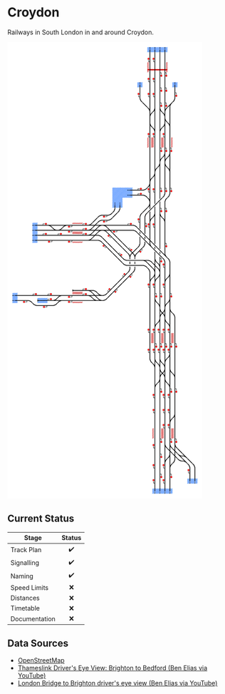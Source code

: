 # Croydon 
Railways in South London in and around Croydon.

![Image of Current State of Map](Images/Croydon.bmp)

## Current Status

| Stage         | Status        |
| ------------- |:-------------:|
| Track Plan     | :heavy_check_mark: |
| Signalling      | :heavy_check_mark:      |
| Naming | :heavy_check_mark:      |
| Speed Limits | :x: |
| Distances | :x: |
| Timetable | :x: |
| Documentation | :x: |


## Data Sources

- [OpenStreetMap](https://www.openstreetmap.org/#map=15/51.3880/-0.0887)
- [Thameslink Driver's Eye View: Brighton to Bedford (Ben Elias via YouTube)](https://youtu.be/-KCNlPvxomM)
- [London Bridge to Brighton driver's eye view (Ben Elias via YouTube)](https://www.youtube.com/watch?v=sE04Faxfo7I)
